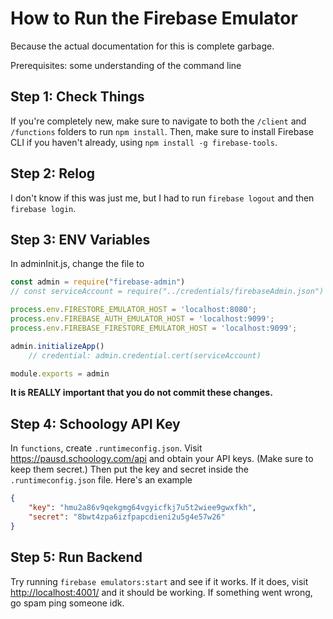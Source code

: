 # How to Run the Firebase Emulator

Because the actual documentation for this is complete garbage.

Prerequisites: some understanding of the command line

## Step 1: Check Things

If you're completely new, make sure to navigate to both the `/client` and `/functions` folders to run `npm install`. Then, make sure to install Firebase CLI if you haven't already, using `npm install -g firebase-tools`.

## Step 2: Relog

I don't know if this was just me, but I had to run `firebase logout` and then `firebase login`.

## Step 3: ENV Variables

In adminInit.js, change the file to

```js
const admin = require("firebase-admin")
// const serviceAccount = require("../credentials/firebaseAdmin.json")

process.env.FIRESTORE_EMULATOR_HOST = 'localhost:8080';
process.env.FIREBASE_AUTH_EMULATOR_HOST = 'localhost:9099';
process.env.FIREBASE_FIRESTORE_EMULATOR_HOST = 'localhost:9099';

admin.initializeApp()
    // credential: admin.credential.cert(serviceAccount)

module.exports = admin
```

**It is REALLY important that you do not commit these changes.**

## Step 4: Schoology API Key

In `functions`, create `.runtimeconfig.json`.
Visit <https://pausd.schoology.com/api> and obtain your API keys. (Make sure to keep them secret.) Then put the key and secret inside the `.runtimeconfig.json` file.
Here's an example

```json
{
    "key": "hmu2a86v9qekgmg64vgyicfkj7u5t2wiee9gwxfkh",
    "secret": "8bwt4zpa6izfpapcdieni2u5g4e57w26"
}
```

## Step 5: Run Backend

Try running `firebase emulators:start` and see if it works. If it does, visit <http://localhost:4001/> and it should be working. 
If something went wrong, go spam ping someone idk.
